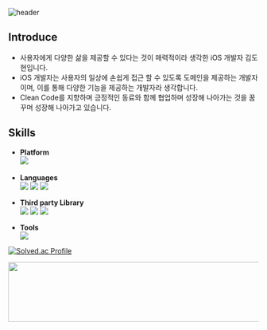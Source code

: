 ![header](https://github.com/Do-hyun-Kim/Do-hyun-Kim/assets/23008224/08cf0c9b-06b5-4c00-8feb-7a52ef5ac317)


<!--
**Do-hyun-Kim/Do-hyun-Kim** is a ✨ _special_ ✨ repository because its `README.md` (this file) appears on your GitHub profile.

Here are some ideas to get you started:
-->



## Introduce

- 사용자에게 다양한 삶을 제공할 수 있다는 것이 매력적이라 생각한 iOS 개발자 김도현입니다.
- iOS 개발자는 사용자의 일상에 손쉽게 접근 할 수 있도록 도메인을 제공하는 개발자이며, 이를 통해 다양한 기능을 제공하는 개발자라 생각합니다.
- Clean Code를 지향하며 긍정적인 동료와 함께 협업하며 성장해 나아가는 것을 꿈꾸며 성장해 나아가고 있습니다.

## Skills

- **Platform**  
<img src="https://img.shields.io/badge/iOS-000000?style=for-the-badge&logoColor=white">　
  
- **Languages**  
<img src="https://img.shields.io/badge/Swift-F05138?style=for-the-badge&logoColor=white"> <img src="https://img.shields.io/badge/SwiftUI-2379F4?style=for-the-badge&logoColor=white"> <img src="https://img.shields.io/badge/Python-3776AB?style=for-the-badge&logoColor=white">

- **Third party Library**  
<img src="https://img.shields.io/badge/RxSwift-B7178C?style=for-the-badge&logoColor=white"> <img src="https://img.shields.io/badge/ReactorKit-3089CC?style=for-the-badge&logoColor=white"> <img src="https://img.shields.io/badge/RxDataSources-E10098?style=for-the-badge&logoColor=white">

- **Tools**  
     <img src="https://img.shields.io/badge/Tuist-026CDF?style=for-the-badge&logoColor=white">

[![Solved.ac Profile](http://mazassumnida.wtf/api/v2/generate_badge?boj=dohyun8032)](https://solved.ac/dohyun8032/)


<a href="https://github.com/devxb/gitanimals">
  <img src="https://render.gitanimals.org/lines/Do-hyun-Kim?pet-id=1" width="1000" height="120"/>
</a>


